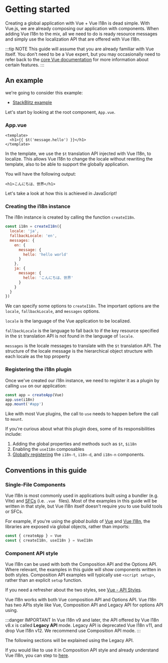 # Getting started

Creating a global application with Vue + Vue I18n is dead simple. With Vue.js, we are already composing our application with components. When adding Vue I18n to the mix, all we need to do is ready resource messages and simply use the localization API that are offered with Vue I18n.

:::tip NOTE
This guide will assume that you are already familiar with Vue itself. You don't need to be a Vue expert, but you may occasionally need to refer back to the [core Vue documentation](https://vuejs.org/) for more information about certain features.
:::

## An example

we're going to consider this example:

- [StackBlitz example](https://stackblitz.com/edit/vue-i18n-get-started?file=main.js)

Let's start by looking at the root component, `App.vue`.

### App.vue

```vue
<template>
  <h1>{{ $t('message.hello') }}</h1>
</template>
```

In the template, we use the `$t` translation API injected with Vue I18n, to localize. This allows Vue I18n to change the locale without rewriting the template, also to be able to support the globally application.

You will have the following output:

```vue
<h1>こんにちは、世界</h1>
```

Let's take a look at how this is achieved in JavaScript!

### Creating the i18n instance

The i18n instance is created by calling the function `createI18n`.

```js
const i18n = createI18n({
  locale: 'ja',
  fallbackLocale: 'en',
  messages: {
    en: {
      message: {
        hello: 'hello world'
      }
    },
    ja: {
      message: {
        hello: 'こんにちは、世界'
      }
    }
  }
})
```

We can specify some options to `createI18n`.
The important options are the `locale`, `fallbackLocale`, and `messages` options.

`locale` is the language of the Vue application to be localized.

`fallbackLocale` is the language to fall back to if the key resource specified in the `$t` translation API is not found in the language of `locale`.

`messages` is the locale messages to translate with the `$t` translation API. The structure of the locale message is the hierarchical object structure with each locale as the top property

### Registering the i18n plugin

Once we've created our i18n instance, we need to register it as a plugin by calling `use` on our application:

```js
const app = createApp(Vue)
app.use(i18n)
app.mount('#app')
```

Like with most Vue plugins, the call to `use` needs to happen before the call to `mount`.

If you're curious about what this plugin does, some of its responsibilities include:

1. Adding the global properties and methods such as `$t`, `$i18n`
2. Enabling the `useI18n` composables
3. [Globally registering](https://vuejs.org/guide/components/registration.html#global-registration) the `i18n-t`, `i18n-d`, and `i18n-n` components.

## Conventions in this guide

### Single-File Components

Vue I18n is most commonly used in applications built using a bundler (e.g. Vite) and [SFCs](https://vuejs.org/guide/introduction.html#single-file-components) (i.e. `.vue ` files). Most of the examples in this guide will be written in that style, but Vue I18n itself doesn't require you to use build tools or SFCs.

For example, if you're using the _global builds_ of [Vue](https://vuejs.org/guide/quick-start.html#using-vue-from-cdn) and [Vue I18n](../installation#Direct-Download-CDN), the libraries are exposed via global objects, rather than imports:

```js
const { createApp } = Vue
const { createI18n, useI18n } = VueI18n
```

### Component API style

Vue I18n can be used with both the Composition API and the Options API. Where relevant, the examples in this guide will show components written in both styles. Composition API examples will typically use `<script setup>`, rather than an explicit `setup` function.

If you need a refresher about the two styles, see [Vue - API Styles](https://vuejs.org/guide/introduction.html#api-styles).

Vue I18n works with both Vue composition API and Options API. Vue I18n has two APIs style like Vue, Composition API and Legacy API for options API using.

:::danger IMPORTANT
In Vue I18n v9 and later, the API offered by Vue I18n v8.x is called **Legacy API** mode.
Legacy API is deprecated Vue I18n v11, and drop Vue I18n v12. We recommend use Composition API mode.
:::

The following sections will be explained using the Legacy API.

If you would like to use it in Composition API style and already understand Vue I18n, you can step to [here](../advanced/composition).
